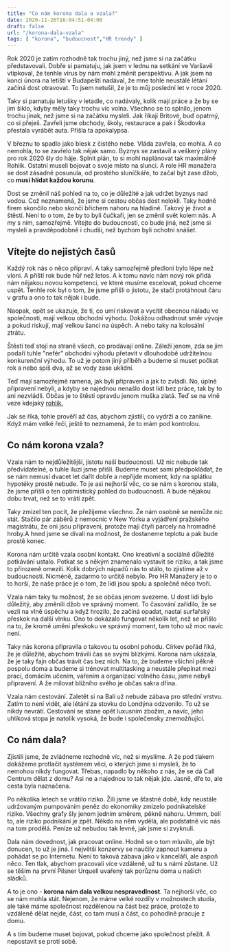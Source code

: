 ```yaml
---
title: "Co nám korona dala a vzala?"
date: 2020-11-26T16:04:51-04:00
draft: false
url: "/korona-dala-vzala"
tags: [ "korona", "budoucnost","HR trendy" ]
---
```


Rok 2020 je zatím rozhodně tak trochu jiný, než jsme si na začátku představovali. Dobře si pamatuju, jak jsem v lednu na setkání ve Varšavě vtipkoval, že tenhle virus by nám mohl změnit perspektivu. A jak jsem na konci února na letišti v Budapešti nadával, že mne tohle neustálé létání začíná dost otravovat. To jsem netušil, že je to můj poslední let v roce 2020.

Taky si pamatuju letušky v letadle, co nadávaly, kolik mají práce a že by se jim šiklo, kdyby měly taky trochu víc volna. Všechno se to splnilo, jenom trochu jinak, než jsme si na začátku mysleli. Jak říkají Britové, buď opatrný, co si přeješ. Zavřeli jsme obchody, školy, restaurace a pak i Škodovka přestala vyrábět auta. Přišla ta apokalypsa.

V březnu to spadlo jako blesk z čistého nebe. Vláda zavřela, co mohla. A co nemohla, to se zavřelo tak nějak samo. Byznys se zastavil a veškerý plány pro rok 2020 šly do háje. Splnit plán, to si mohl naplánovat tak maximálně Rohlík. Ostatní museli bojovat o svoje místo na slunci. A role HR manažera se dost zásadně posunula, od prostého sluníčkáře, to začal být zase džob, co **musí hlídat každou korunu**.

Dost se změnil náš pohled na to, co je důležité a jak udržet byznys nad vodou. Což neznamená, že jsme si cestou občas dost nelokli. Taky hodně firem skončilo nebo skončí břichem nahoru na hladině. Takový je život a štěstí. Není to o tom, že by to byli čučkaři, jen se změnil svět kolem nás. A my s ním, samozřejmě. Vítejte do budoucnosti, co bude jiná, než jsme si mysleli a pravděpodobně i chudší, než bychom byli ochotni snášet.

## Vítejte do nejistých časů
Každý rok nás o něco připraví. A taky samozřejmě předloni bylo lépe než vloni. A příští rok bude hůř než letos. A k tomu navíc nám nový rok přidá nám nějakou novou kompetenci, ve které musíme excelovat, pokud chceme uspět. Tenhle rok byl o tom, že jsme přišli o jistotu, že stačí protáhnout čáru v grafu a ono to tak nějak i bude.

Naopak, opět se ukazuje, že ti, co umí riskovat a vycítit obecnou náladu ve společnosti, mají velkou obchodní výhodu. Dokážou odhadnout směr vývoje a pokud riskují, mají velkou šanci na úspěch. A nebo taky na kolosální ztrátu.

Štěstí teď stojí na straně všech, co prodávají online. Záleží jenom, zda se jim podaří tuhle "nefér" obchodní výhodu přetavit v dlouhodobě udržitelnou konkurenční výhodu. To už je potom jiný příběh a budeme si muset počkat rok a nebo spíš dva, až se vody zase uklidní.

Teď mají samozřejmě ramena, jak byli připravení a jak to zvládli. No, úplně připravení nebyli, a kdyby se najednou nenašlo dost lidí bez práce, tak by to ani nezvládli. Občas je to štěstí opravdu jenom muška zlatá. Teď se na vlně veze kdejaký [rohlík.](https://www.rohlik.cz)

Jak se říká, tohle prověří až čas, abychom zjistili, co vydrží a co zanikne. Když mám velké řeči, ještě to neznamená, že to mám pod kontrolou.

## Co nám korona vzala?
Vzala nám to nejdůležitější, jistotu naší budoucnosti. Už nic nebude tak předvídatelné, o tuhle iluzi jsme přišli. Budeme muset sami předpokládat, že se nám nemusí dvacet let dařit dobře a nepřijde moment, kdy na splátku hypotéky prostě nebude. To je asi nejhorší věc, co se nám s koronou stala, že jsme přišli o ten optimistický pohled do budoucnosti. A bude nějakou dobu trvat, než se to vrátí zpět.

Taky zmizel ten pocit, že přežijeme všechno. Že nám osobně se nemůže nic stát. Stačilo pár záběrů z nemocnic v New Yorku a vyjádření pražského magistrátu, že oni jsou připraveni, protože mají čtyři parcely na hromadné hroby.A hned jsme se dívali na možnost, že dostaneme teplotu a pak bude prostě konec.

Korona nám určitě vzala osobní kontakt. Ono kreativní a sociálně důležité potkávání ustalo. Potkat se s někým znamenalo vystavit se riziku, a tak jsme to přirozeně omezili. Kolik dobrých nápadů nás to stálo, to zjistíme až v budoucnosti. Nicméně, zadarmo to určitě nebylo. Pro HR Manažery je to o to horší, že naše práce je o tom, že lidi jsou spolu a společně něco tvoří.

Vzala nám taky tu možnost, že se občas jenom svezeme. U dost lidí bylo důležitý, aby změnili džob ve správný moment. To časování zařídilo, že se vezli na vlně úspěchu a když hrozilo, že začíná opadat, nastal surfařský přeskok na další vlnku. Ono to dokázalo fungovat několik let, než se přišlo na to, že kromě umění přeskoku ve správný moment, tam toho už moc navíc není.

Taky nás korona připravila o takovou tu osobní pohodu. Církev pořád říká, že je důležité, abychom trávili čas se svými blízkými. Korona nám ukázala, že je taky fajn občas trávit čas bez nich. Na to, že budeme všichni pěkně pospolu doma a budeme si trénovat multitasking a neustále přepínat mezi prací, domácím učením, vařením a organizací volného času, jsme nebyli připravení. A že milovat bližního svého je občas sakra dřina.

Vzala nám cestování. Zaletět si na Bali už nebude zábava pro střední vrstvu. Zatím to není vidět, ale létání za stovku do Londýna odzvonilo. To už se nikdy nevrátí. Cestování se stane opět luxusním zbožím, a navíc, jeho uhlíková stopa je natolik vysoká, že bude i společensky znemožňující.

## Co nám dala?
Zjistili jsme, že zvládneme rozhodně víc, než si myslíme. A že pod tlakem dokážeme protlačit systémem věci, o kterých jsme si mysleli, že to nemohou nikdy fungovat. Třebas, napadlo by někoho z nás, že se dá Call Centrum dělat z domu? Asi ne a najednou to tak nějak jde. Jasně, dře to, ale cesta byla naznačena.

Po několika letech se vrátilo riziko. Žili jsme ve šťastné době, kdy neustále udržovaným pumpováním peněz do ekonomiky zmizelo podnikatelské riziko. Všechny grafy šly jenom jedním směrem, pěkně nahoru. Ummm, bolí to, ale riziko podnikání je zpět. Někdo na něm vydělá, ale podstatně víc nás na tom prodělá. Peníze už nebudou tak levné, jak jsme si zvyknuli.

Dala nám dovednost, jak pracovat online. Hodně se o tom mluvilo, ale být donucen, to už je jiná. I největší konzervy se naučily zapnout kameru a pohádat se po Internetu. Není to taková zábava jako v kanceláři, ale aspoň něco. Ten tlak, abychom pracovali více vzdáleně, už tu s námi zůstane. Už se těším na první Pilsner Urquell uvařený tak porůznu doma u našich sládků.

A to je ono - **korona nám dala velkou nespravedlnost**. Ta nejhorší věc, co se nám mohla stát. Nejenom, že máme velké rozdíly v možnostech studia, ale také máme společnost rozdělenou na část bez práce, protože to vzdáleně dělat nejde, část, co tam musí a část, co pohodlně pracuje z domu.

A s tím budeme muset bojovat, pokud chceme jako společnost přežít. A nepostavit se proti sobě.
